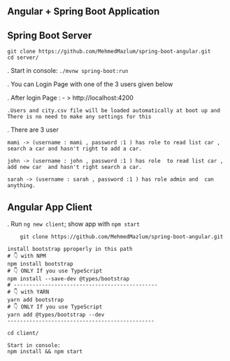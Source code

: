    Angular + Spring Boot Application
   ----------------------------------
   Spring Boot Server
   ------------------
    git clone https://github.com/MehmedMazlum/spring-boot-angular.git
    cd server/

. Start in console: `./mvnw spring-boot:run`

. You can Login Page with one of the 3 users given below 

. After login Page :  - >  http://localhost:4200

    .Users and city.csv file will be loaded automatically at boot up and There is no need to make any settings for this

. There are 3 user

    mami -> (username : mami , password :1 ) has role to read list car , search a car and hasn't right to add a car.

    john -> (username : john , password :1 ) has role  to read list car , add new car  and hasn't right search a car.

    sarah -> (username : sarah , password :1 ) has role admin and  can anything.


   Angular App Client
   -------------------
. Run `ng new client`; show app with `npm start`

        git clone https://github.com/MehmedMazlum/spring-boot-angular.git

    install bootstrap pproperly in this path
    # 👇️ with NPM
    npm install bootstrap
    # 👇️ ONLY If you use TypeScript
    npm install --save-dev @types/bootstrap
    # ----------------------------------------------
    # 👇️ with YARN
    yarn add bootstrap
    # 👇️ ONLY If you use TypeScript
    yarn add @types/bootstrap --dev
    -----------------------------------------------

    cd client/

    Start in console:
    npm install && npm start
